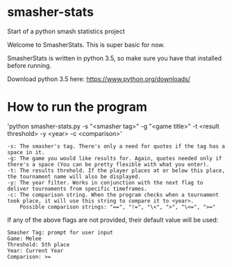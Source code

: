 # smasher-stats
Start of a python smash statistics project

Welcome to SmasherStats. This is super basic for now.

SmasherStats is written in python 3.5, so make sure you have that installed before running.

Download python 3.5 here: https://www.python.org/downloads/

# How to run the program
'python smasher-stats.py -s "\<smasher tag>" -g "\<game title>" -t \<result threshold> -y \<year> -c \<comparison>'
    
    -s: The smasher's tag. There's only a need for quotes if the tag has a space in it.
    -g: The game you would like results for. Again, quotes needed only if there's a space (You can be pretty flexible with what you enter).
    -t: The results threhold. If the player places at or below this place, the tournament name will also be displayed.
    -y: The year filter. Works in conjunction with the next flag to deliver tournaments from specific timeframes.
    -c: The comparison string. When the program checks when a tournament took place, it will use this string to compare it to <year>.
        Possible comparison strings: "==", "!=", "\<", ">", "\<=", ">="

If any of the above flags are not provided, their default value will be used:

    Smasher Tag: prompt for user input
    Game: Melee
    Threshold: 5th place
    Year: Current Year
    Comparison: >=

